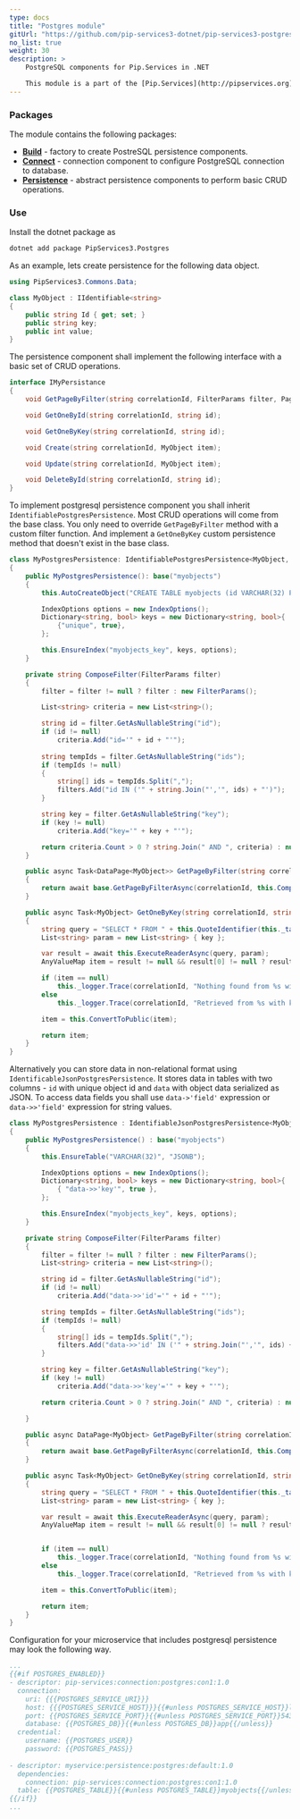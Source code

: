```yaml
---
type: docs
title: "Postgres module"
gitUrl: "https://github.com/pip-services3-dotnet/pip-services3-postgres-dotnet"
no_list: true
weight: 30
description: > 
    PostgreSQL components for Pip.Services in .NET

    This module is a part of the [Pip.Services](http://pipservices.org) polyglot microservices toolkit. It provides a set of components to implement PostgreSQL persistence.
---
```


### Packages

The module contains the following packages:
- [**Build**](build) - factory to create PostreSQL persistence components.
- [**Connect**](connect) - connection component to configure PostgreSQL connection to database.
- [**Persistence**](persistence) - abstract persistence components to perform basic CRUD operations.


### Use

Install the dotnet package as
```bash
dotnet add package PipServices3.Postgres
```

As an example, lets create persistence for the following data object.

```cs
using PipServices3.Commons.Data;

class MyObject : IIdentifiable<string>
{
    public string Id { get; set; }
    public string key;
    public int value;
}

```

The persistence component shall implement the following interface with a basic set of CRUD operations.

```cs
interface IMyPersistance
{
    void GetPageByFilter(string correlationId, FilterParams filter, PagingParams paging);

    void GetOneById(string correlationId, string id);

    void GetOneByKey(string correlationId, string id);

    void Create(string correlationId, MyObject item);

    void Update(string correlationId, MyObject item);

    void DeleteById(string correlationId, string id);
}
```

To implement postgresql persistence component you shall inherit `IdentifiablePostgresPersistence`. 
Most CRUD operations will come from the base class. You only need to override `GetPageByFilter` method with a custom filter function.
And implement a `GetOneByKey` custom persistence method that doesn't exist in the base class.

```cs
class MyPostgresPersistence: IdentifiablePostgresPersistence<MyObject, string>
{
    public MyPostgresPersistence(): base("myobjects")
    {
        this.AutoCreateObject("CREATE TABLE myobjects (id VARCHAR(32) PRIMARY KEY, key VARCHAR(50), value VARCHAR(255)");

        IndexOptions options = new IndexOptions();
        Dictionary<string, bool> keys = new Dictionary<string, bool>{
            {"unique", true},
        };

        this.EnsureIndex("myobjects_key", keys, options);
    }

    private string ComposeFilter(FilterParams filter)
    {
        filter = filter != null ? filter : new FilterParams();

        List<string> criteria = new List<string>();

        string id = filter.GetAsNullableString("id");
        if (id != null)
            criteria.Add("id='" + id + "'");
                
        string tempIds = filter.GetAsNullableString("ids");
        if (tempIds != null)
        {
            string[] ids = tempIds.Split(",");
            filters.Add("id IN ('" + string.Join("','", ids) + "')");
        }

        string key = filter.GetAsNullableString("key");
        if (key != null)
            criteria.Add("key='" + key + "'");

        return criteria.Count > 0 ? string.Join(" AND ", criteria) : null;
    }

    public async Task<DataPage<MyObject>> GetPageByFilter(string correlationId, FilterParams filter, PagingParams paging)
    {
        return await base.GetPageByFilterAsync(correlationId, this.ComposeFilter(filter), paging, select: "id");
    }

    public async Task<MyObject> GetOneByKey(string correlationId, string key)
    {
        string query = "SELECT * FROM " + this.QuoteIdentifier(this._tableName) + " WHERE \"key\"=$1";
        List<string> param = new List<string> { key };

        var result = await this.ExecuteReaderAsync(query, param);
        AnyValueMap item = result != null && result[0] != null ? result[0]: null;    

        if (item == null)
            this._logger.Trace(correlationId, "Nothing found from %s with key = %s", this._tableName, key);
        else
            this._logger.Trace(correlationId, "Retrieved from %s with key = %s", this._tableName, key);

        item = this.ConvertToPublic(item);

        return item;
    }
}
```

Alternatively you can store data in non-relational format using `IdentificableJsonPostgresPersistence`.
It stores data in tables with two columns - `id` with unique object id and `data` with object data serialized as JSON.
To access data fields you shall use `data->'field'` expression or `data->>'field'` expression for string values.

```cs
class MyPostgresPersistence : IdentifiableJsonPostgresPersistence<MyObject, string>
{
    public MyPostgresPersistence() : base("myobjects")
    {
        this.EnsureTable("VARCHAR(32)", "JSONB");

        IndexOptions options = new IndexOptions();
        Dictionary<string, bool> keys = new Dictionary<string, bool>{
            { "data->>'key'", true },
        };

        this.EnsureIndex("myobjects_key", keys, options);
    }

    private string ComposeFilter(FilterParams filter)
    {
        filter = filter != null ? filter : new FilterParams();
        List<string> criteria = new List<string>();

        string id = filter.GetAsNullableString("id");
        if (id != null)
            criteria.Add("data->>'id'='" + id + "'");

        string tempIds = filter.GetAsNullableString("ids");
        if (tempIds != null)
        {
            string[] ids = tempIds.Split(",");
            filters.Add("data->>'id' IN ('" + string.Join("','", ids) + "')");
        }

        string key = filter.GetAsNullableString("key");
        if (key != null)
            criteria.Add("data->>'key'='" + key + "'");

        return criteria.Count > 0 ? string.Join(" AND ", criteria) : null;

    }

    public async DataPage<MyObject> GetPageByFilter(string correlationId, FilterParams filter, PagingParams paging)
    {
        return await base.GetPageByFilterAsync(correlationId, this.ComposeFilter(filter), paging, "id").Result;
    }

    public async Task<MyObject> GetOneByKey(string correlationId, string key)
    {
        string query = "SELECT * FROM " + this.QuoteIdentifier(this._tableName) + " WHERE data->>'key'=$1";
        List<string> param = new List<string> { key };

        var result = await this.ExecuteReaderAsync(query, param);
        AnyValueMap item = result != null && result[0] != null ? result[0] : null;


        if (item == null)
            this._logger.Trace(correlationId, "Nothing found from %s with key = %s", this._tableName, key);
        else
            this._logger.Trace(correlationId, "Retrieved from %s with key = %s", this._tableName, key);

        item = this.ConvertToPublic(item);

        return item;
    }
}
```

Configuration for your microservice that includes postgresql persistence may look the following way.

```yaml
...
{{#if POSTGRES_ENABLED}}
- descriptor: pip-services:connection:postgres:con1:1.0
  connection:
    uri: {{{POSTGRES_SERVICE_URI}}}
    host: {{{POSTGRES_SERVICE_HOST}}}{{#unless POSTGRES_SERVICE_HOST}}localhost{{/unless}}
    port: {{POSTGRES_SERVICE_PORT}}{{#unless POSTGRES_SERVICE_PORT}}5432{{/unless}}
    database: {{POSTGRES_DB}}{{#unless POSTGRES_DB}}app{{/unless}}
  credential:
    username: {{POSTGRES_USER}}
    password: {{POSTGRES_PASS}}
    
- descriptor: myservice:persistence:postgres:default:1.0
  dependencies:
    connection: pip-services:connection:postgres:con1:1.0
  table: {{POSTGRES_TABLE}}{{#unless POSTGRES_TABLE}}myobjects{{/unless}}
{{/if}}
...
```